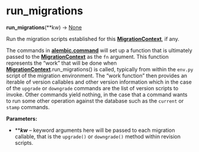 # run_migrations

**run_migrations**(**kw) → [None]

[MigrationContext]: #alembic.runtime.migration.MigrationContext
[alembic.command]: ../en/commands.html#module-alembic.command
[MigrationContext.run_migrations()]: #alembic.runtime.migration.MigrationContext.run_migrations
[None]: https://docs.python.org/3/library/constants.html#None

Run the migration scripts established for this **[MigrationContext]**, if any.

The commands in **[alembic.command]** will set up a function that is ultimately passed to the **[MigrationContext]** as the `fn` argument. This function represents the “work” that will be done when **[MigrationContext]**.run_migrations() is called, typically from within the `env.py` script of the migration environment. The “work function” then provides an iterable of version callables and other version information which in the case of the `upgrade` or `downgrade` commands are the list of version scripts to invoke. Other commands yield nothing, in the case that a command wants to run some other operation against the database such as the `current` or `stamp` commands.

**Parameters:**

* *****kw*** – keyword arguments here will be passed to each migration callable, that is the `upgrade()` or `downgrade()` method within revision scripts.

